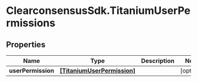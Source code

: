# ClearconsensusSdk.TitaniumUserPermissions

## Properties

Name | Type | Description | Notes
------------ | ------------- | ------------- | -------------
**userPermission** | [**[TitaniumUserPermission]**](TitaniumUserPermission.md) |  | [optional] 


